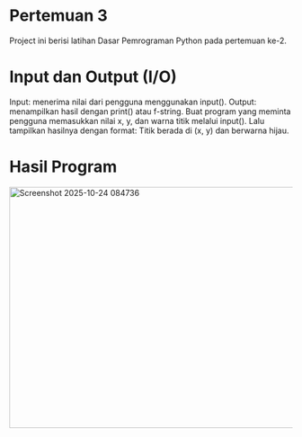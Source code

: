 # Pertemuan 3
Project ini berisi latihan Dasar Pemrograman Python pada pertemuan ke-2.
# Input dan Output (I/O)
Input: menerima nilai dari pengguna menggunakan input().
Output: menampilkan hasil dengan print() atau f-string.
Buat program yang meminta pengguna memasukkan nilai x, y, dan warna titik melalui input(). Lalu tampilkan hasilnya dengan format: Titik berada di (x, y) dan berwarna hijau.
# Hasil Program
<img width="716" height="429" alt="Screenshot 2025-10-24 084736" src="https://github.com/user-attachments/assets/c719bf75-4cbb-4c7b-86a8-91782b2b0d23" />
